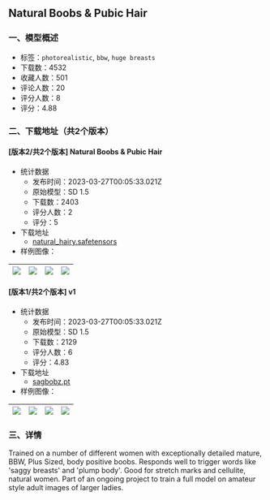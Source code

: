 ## Natural Boobs & Pubic Hair
### 一、模型概述

- 标签：`photorealistic`, `bbw`, `huge breasts`
- 下载数：4532
- 收藏人数：501
- 评论人数：20
- 评分人数：8
- 评分：4.88

### 二、下载地址（共2个版本）

#### [版本2/共2个版本] Natural Boobs & Pubic Hair

- 统计数据
  - 发布时间：2023-03-27T00:05:33.021Z
  - 原始模型：SD 1.5
  - 下载数：2403
  - 评分人数：2
  - 评分：5
- 下载地址
  - [natural_hairy.safetensors](https://civitai.com/api/download/models/29807)
- 样例图像：

| <img src="https://image.civitai.com/xG1nkqKTMzGDvpLrqFT7WA/0d5f7da9-2813-4c4e-fe74-d9a116b5e900/width=450/337608.jpeg" /> | <img src="https://image.civitai.com/xG1nkqKTMzGDvpLrqFT7WA/6b966f6c-e6cf-4ab6-cc68-61f6d0b5cb00/width=450/337603.jpeg" /> | <img src="https://image.civitai.com/xG1nkqKTMzGDvpLrqFT7WA/44f63991-fc98-4164-5c9b-8ce01ab89d00/width=450/337607.jpeg" /> | <img src="https://image.civitai.com/xG1nkqKTMzGDvpLrqFT7WA/d771c569-9790-4125-1a3f-dc38d2a4db00/width=450/337606.jpeg" /> |
| ---- | ---- | ---- | ---- |

#### [版本1/共2个版本] v1

- 统计数据
  - 发布时间：2023-03-27T00:05:33.021Z
  - 原始模型：SD 1.5
  - 下载数：2129
  - 评分人数：6
  - 评分：4.83
- 下载地址
  - [sagbobz.pt](https://civitai.com/api/download/models/7601)
- 样例图像：

| <img src="https://image.civitai.com/xG1nkqKTMzGDvpLrqFT7WA/9f90ccf7-88ce-4c37-1ec7-e8810e966300/width=450/71303.jpeg" /> | <img src="https://image.civitai.com/xG1nkqKTMzGDvpLrqFT7WA/accc6640-ac69-40e6-e462-de57f521cb00/width=450/72675.jpeg" /> | <img src="https://image.civitai.com/xG1nkqKTMzGDvpLrqFT7WA/5ea2896b-62ce-4960-6c53-0ff5f90daa00/width=450/71417.jpeg" /> | <img src="https://image.civitai.com/xG1nkqKTMzGDvpLrqFT7WA/a6e5df55-f0e9-4e49-f855-88f4ded11000/width=450/71302.jpeg" /> |
| ---- | ---- | ---- | ---- |


### 三、详情
<p>Trained on a number of different women with exceptionally detailed mature, BBW, Plus Sized, body positive boobs. Responds well to trigger words like 'saggy breasts' and 'plump body'. Good for stretch marks and cellulite, natural women. Part of an ongoing project to train a full model on amateur style adult images of larger ladies. </p>